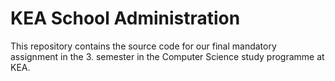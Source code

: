 # KEA School Administration

This repository contains the source code for our final mandatory assignment in the 3. semester in the Computer Science study programme at KEA. 
